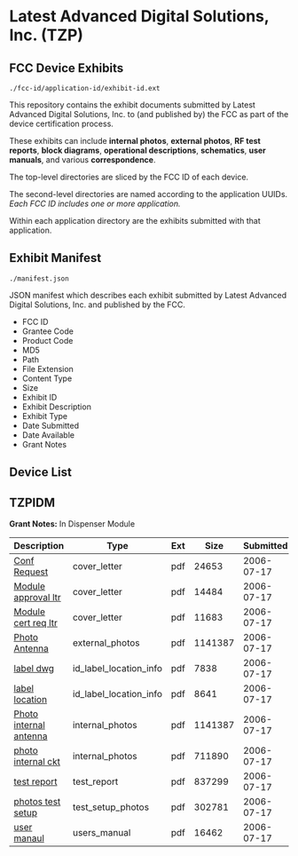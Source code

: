 # Latest Advanced Digital Solutions, Inc. (TZP)
## FCC Device Exhibits

```
./fcc-id/application-id/exhibit-id.ext
```

This repository contains the exhibit documents submitted by Latest Advanced Digital Solutions, Inc. to (and published by) the FCC as part of the device certification process.

These exhibits can include **internal photos**, **external photos**, **RF test reports**, **block diagrams**, **operational descriptions**, **schematics**, **user manuals**, and various **correspondence**.

The top-level directories are sliced by the FCC ID of each device.

The second-level directories are named according to the application UUIDs. *Each FCC ID includes one or more application.*

Within each application directory are the exhibits submitted with that application. 

## Exhibit Manifest

```
./manifest.json
```

JSON manifest which describes each exhibit submitted by Latest Advanced Digital Solutions, Inc. and published by the FCC.

- FCC ID
- Grantee Code
- Product Code
- MD5
- Path
- File Extension
- Content Type
- Size
- Exhibit ID
- Exhibit Description
- Exhibit Type
- Date Submitted
- Date Available
- Grant Notes

## Device List
## TZPIDM
**Grant Notes:** In Dispenser Module

| Description | Type | Ext | Size | Submitted | Available |
| ----------- | ---- | --- | ---- | --------- | --------- |
| [Conf Request](TZPIDM/5e5bbe4fd222210589978a633fbba489/681760.pdf) | cover_letter | pdf | 24653 | 2006-07-17 | 2006-07-23 |
| [Module approval ltr](TZPIDM/5e5bbe4fd222210589978a633fbba489/681761.pdf) | cover_letter | pdf | 14484 | 2006-07-17 | 2006-07-23 |
| [Module cert req ltr](TZPIDM/5e5bbe4fd222210589978a633fbba489/681762.pdf) | cover_letter | pdf | 11683 | 2006-07-17 | 2006-07-23 |
| [Photo Antenna](TZPIDM/5e5bbe4fd222210589978a633fbba489/681763.pdf) | external_photos | pdf | 1141387 | 2006-07-17 | 2006-07-23 |
| [label dwg](TZPIDM/5e5bbe4fd222210589978a633fbba489/681765.pdf) | id_label_location_info | pdf | 7838 | 2006-07-17 | 2006-07-23 |
| [label location](TZPIDM/5e5bbe4fd222210589978a633fbba489/681766.pdf) | id_label_location_info | pdf | 8641 | 2006-07-17 | 2006-07-23 |
| [Photo internal antenna](TZPIDM/5e5bbe4fd222210589978a633fbba489/681763.pdf) | internal_photos | pdf | 1141387 | 2006-07-17 | 2006-07-23 |
| [photo internal ckt](TZPIDM/5e5bbe4fd222210589978a633fbba489/681764.pdf) | internal_photos | pdf | 711890 | 2006-07-17 | 2006-07-23 |
| [test report](TZPIDM/5e5bbe4fd222210589978a633fbba489/681768.pdf) | test_report | pdf | 837299 | 2006-07-17 | 2006-07-23 |
| [photos test setup](TZPIDM/5e5bbe4fd222210589978a633fbba489/681769.pdf) | test_setup_photos | pdf | 302781 | 2006-07-17 | 2006-07-23 |
| [user manaul](TZPIDM/5e5bbe4fd222210589978a633fbba489/681770.pdf) | users_manual | pdf | 16462 | 2006-07-17 | 2006-07-23 |
